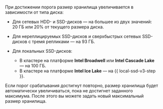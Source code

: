 
При достижении порога размер хранилища увеличивается в зависимости от типа диска:

* Для сетевых HDD- и SSD-дисков — на большее из двух значений: 20 ГБ или 20% от текущего размера диска.
* Для нереплицируемых SSD-дисков и сверхбыстрых сетевых SSD-дисков с тремя репликами — на 93 ГБ.
* Для локальных SSD-дисков:

    * В кластере на платформе **Intel Broadwell** или **Intel Cascade Lake** — на 100 ГБ.
    * В кластере на платформе **Intel Ice Lake** — на {{ local-ssd-v3-step }}.


Если порог срабатывания достигнут повторно, размер хранилища будет автоматически увеличиваться, пока не достигнет заданного максимума. После этого вы можете задать новый максимальный размер хранилища.